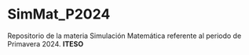 # SimMat_P2024
Repositorio de la materia Simulación Matemática referente al periodo de Primavera 2024.
**ITESO**
